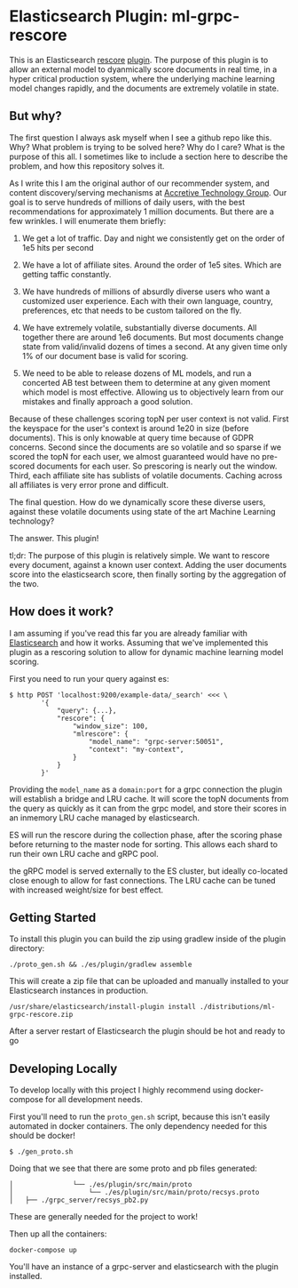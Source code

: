 # Elasticsearch Plugin: ml-grpc-rescore

This is an Elasticsearch [rescore](https://www.elastic.co/guide/en/elasticsearch/reference/7.9//filter-search-results.html#rescore) [plugin](https://www.elastic.co/guide/en/elasticsearch/reference/current/modules-plugins.html). The purpose of this plugin is to allow an external model to dyanmically score documents in real time, in a hyper critical production system, where the underlying machine learning model changes rapidly, and the documents are extremely volatile in state.

## But why?

The first question I always ask myself when I see a github repo like this. Why? What
problem is trying to be solved here? Why do I care? What is the purpose of this all. I
sometimes like to include a section here to describe the problem, and how this
repository solves it.

As I write this I am the original author of our recommender system, and content
discovery/serving mechanisms at [Accretive Technology Group](https://accretivetg.com/).
Our goal is to serve hundreds of millions of daily users, with the best recommendations
for approximately 1 million documents. But there are a few wrinkles. I will enumerate
them briefly:

1) We get a lot of traffic. Day and night we consistently get on the order of 1e5 hits
per second

2) We have a lot of affiliate sites. Around the order of 1e5 sites. Which are getting
taffic constantly.

3) We have hundreds of millions of absurdly diverse users who want a customized user experience. Each
with their own language, country, preferences, etc that needs to be custom tailored on
the fly.

4) We have extremely volatile, substantially diverse documents. All together there are around 1e6 documents. But most
documents change state from valid/invalid dozens of times a second. At any given time
only 1% of our document base is valid for scoring.

5) We need to be able to release dozens of ML models, and run a concerted AB test
between them to determine at any given moment which model is most effective. Allowing us
to objectively learn from our mistakes and finally approach a good solution.

Because of these challenges scoring topN per user context is not valid. First the
keyspace for the user's context is around 1e20 in size (before documents). This is only
knowable at query time because of GDPR concerns. Second since the documents are so
volatile and so sparse if we scored the topN for each user, we almost guaranteed would
have no pre-scored documents for each user. So prescoring is nearly out the window.
Third, each affiliate site has sublists of volatile documents. Caching across all
affiliates is very error prone and difficult.

The final question. How do we dynamically score these diverse users, against these
volatile documents using state of the art Machine Learning technology?

The answer. This plugin! 

tl;dr: The purpose of this plugin is relatively simple.  We want to rescore every 
document, against a known user context. Adding the user documents score into the 
elasticsearch score, then finally sorting by the aggregation of the two. 

## How does it work?

I am assuming if you've read this far you are already familiar with
[Elasticsearch](https://www.elastic.co/guide/en/elasticsearch/reference/current/index.html)
and how it works. Assuming that we've implemented this plugin as a rescoring solution to
allow for dynamic machine learning model scoring.

First you need to run your query against es:

```
$ http POST 'localhost:9200/example-data/_search' <<< \
        '{
            "query": {...}, 
            "rescore": { 
                "window_size": 100, 
                "mlrescore": {
                    "model_name": "grpc-server:50051", 
                    "context": "my-context", 
                }
            }
        }'
```

Providing the `model_name` as a `domain:port` for a grpc connection the plugin will
establish a bridge and LRU cache. It will score the topN documents from the query as
quickly as it can from the grpc model, and store their scores in an inmemory LRU cache
managed by elasticsearch.

ES will run the rescore during the collection phase, after the scoring phase before
returning to the master node for sorting. This allows each shard to run their own LRU
cache and gRPC pool.

the gRPC model is served externally to the ES cluster, but ideally co-located close
enough to allow for fast connections. The LRU cache can be tuned with increased
weight/size for best effect.


## Getting Started

To install this plugin you can build the zip using gradlew inside of the plugin directory:

```
./proto_gen.sh && ./es/plugin/gradlew assemble
```

This will create a zip file that can be uploaded and manually installed to your
Elasticsearch instances in production.

```
/usr/share/elasticsearch/install-plugin install ./distributions/ml-grpc-rescore.zip
```

After a server restart of Elasticsearch the plugin should be hot and ready to go

## Developing Locally

To develop locally with this project I highly recommend using docker-compose for all
development needs.

First you'll need to run the `proto_gen.sh` script, because this isn't easily automated
in docker containers. The only dependency needed for this should be docker!

```
$ ./gen_proto.sh
```

Doing that we see that there are some proto and pb files generated:

```
│               └── ./es/plugin/src/main/proto
│                   └── ./es/plugin/src/main/proto/recsys.proto
│   ├── ./grpc_server/recsys_pb2.py
```
These are generally needed for the project to work!

Then up all the containers:

```
docker-compose up
```

You'll have an instance of a grpc-server and elasticsearch with the plugin installed.


